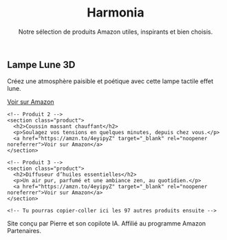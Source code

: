 <!DOCTYPE html>
<html lang="fr">
<head>
  <meta charset="UTF-8" />
  <meta name="viewport" content="width=device-width, initial-scale=1" />
  <title>Harmonia – Sélections Amazon</title>
  <link rel="stylesheet" href="style.css" />
</head>
<body>
  <header>
    <h1>Harmonia</h1>
    <p>Notre sélection de produits Amazon utiles, inspirants et bien choisis.</p>
  </header>

  <main class="grid">
    <!-- Produit 1 -->
    <section class="product">
      <h2>Lampe Lune 3D</h2>
      <p>Créez une atmosphère paisible et poétique avec cette lampe tactile effet lune.</p>
      <a href="https://amzn.to/4eyipyZ" target="_blank" rel="noopener noreferrer">Voir sur Amazon</a>
    </section>

    <!-- Produit 2 -->
    <section class="product">
      <h2>Coussin massant chauffant</h2>
      <p>Soulagez vos tensions en quelques minutes, depuis chez vous.</p>
      <a href="https://amzn.to/4eyipyZ" target="_blank" rel="noopener noreferrer">Voir sur Amazon</a>
    </section>

    <!-- Produit 3 -->
    <section class="product">
      <h2>Diffuseur d’huiles essentielles</h2>
      <p>Un air pur, parfumé et une ambiance zen, au quotidien.</p>
      <a href="https://amzn.to/4eyipyZ" target="_blank" rel="noopener noreferrer">Voir sur Amazon</a>
    </section>

    <!-- Tu pourras copier-coller ici les 97 autres produits ensuite -->
  </main>

  <footer>
    <p>Site conçu par Pierre et son copilote IA. Affilié au programme Amazon Partenaires.</p>
  </footer>
</body>
</html>
